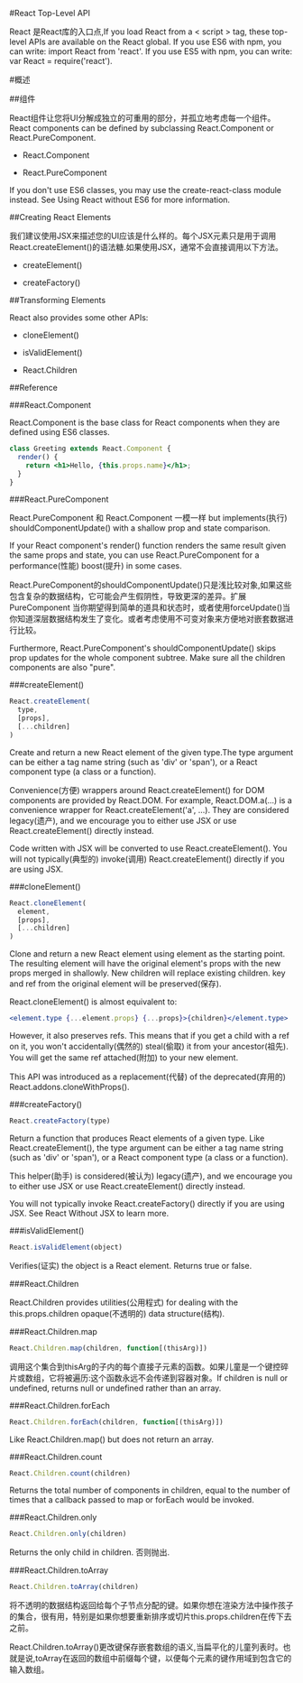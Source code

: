 #React Top-Level API

React 是React库的入口点,If you load React from a < script > tag, these top-level APIs are available on the React global. If you use ES6 with npm, you can write: import React from 'react'. If you use ES5 with npm, you can write: var React = require('react').

#概述

##组件

React组件让您将UI分解成独立的可重用的部分，并孤立地考虑每一个组件。React components can be defined by subclassing React.Component or React.PureComponent.

+ React.Component

+ React.PureComponent

If you don't use ES6 classes, you may use the create-react-class module instead. See Using React without ES6 for more information.

##Creating React Elements

我们建议使用JSX来描述您的UI应该是什么样的。每个JSX元素只是用于调用React.createElement()的语法糖.如果使用JSX，通常不会直接调用以下方法。

+ createElement()

+ createFactory()

##Transforming Elements

React also provides some other APIs:

+ cloneElement()

+ isValidElement()

+ React.Children

##Reference

###React.Component

React.Component is the base class for React components when they are defined using ES6 classes.
               
```jsx harmony
class Greeting extends React.Component {
  render() {
    return <h1>Hello, {this.props.name}</h1>;
  }
}
```

###React.PureComponent

React.PureComponent 和 React.Component 一模一样 but implements(执行) shouldComponentUpdate() with a shallow prop and state comparison.

If your React component's render() function renders the same result given the same props and state, you can use React.PureComponent for a performance(性能) boost(提升) in some cases.

React.PureComponent的shouldComponentUpdate()只是浅比较对象,如果这些包含复杂的数据结构，它可能会产生假阴性，导致更深的差异。扩展PureComponent 当你期望得到简单的道具和状态时，或者使用forceUpdate()当你知道深层数据结构发生了变化。或者考虑使用不可变对象来方便地对嵌套数据进行比较。

Furthermore, React.PureComponent's shouldComponentUpdate() skips prop updates for the whole component subtree. Make sure all the children components are also "pure".

###createElement()

```jsx harmony
React.createElement(
  type,
  [props],
  [...children]
)
```

Create and return a new React element of the given type.The type argument can be either a tag name string (such as 'div' or 'span'), or a React component type (a class or a function).

Convenience(方便) wrappers around React.createElement() for DOM components are provided by React.DOM. For example, React.DOM.a(...) is a convenience wrapper for React.createElement('a', ...). They are considered legacy(遗产), and we encourage you to either use JSX or use React.createElement() directly instead.

Code written with JSX will be converted to use React.createElement(). You will not typically(典型的) invoke(调用) React.createElement() directly if you are using JSX.

###cloneElement()

```jsx harmony
React.cloneElement(
  element,
  [props],
  [...children]
)
```

Clone and return a new React element using element as the starting point. The resulting element will have the original element's props with the new props merged in shallowly. New children will replace existing children. key and ref from the original element will be preserved(保存).

React.cloneElement() is almost equivalent to:

```jsx harmony
<element.type {...element.props} {...props}>{children}</element.type>
```

However, it also preserves refs. This means that if you get a child with a ref on it, you won't accidentally(偶然的) steal(偷取) it from your ancestor(祖先). You will get the same ref attached(附加) to your new element.

This API was introduced as a replacement(代替) of the deprecated(弃用的) React.addons.cloneWithProps().

###createFactory()

```jsx harmony
React.createFactory(type)
```

Return a function that produces React elements of a given type. Like React.createElement(), the type argument can be either a tag name string (such as 'div' or 'span'), or a React component type (a class or a function).

This helper(助手) is considered(被认为) legacy(遗产), and we encourage you to either use JSX or use React.createElement() directly instead.

You will not typically invoke React.createFactory() directly if you are using JSX. See React Without JSX to learn more.

###isValidElement()

```jsx harmony
React.isValidElement(object)
```

Verifies(证实) the object is a React element. Returns true or false.

###React.Children

React.Children provides utilities(公用程式) for dealing with the this.props.children opaque(不透明的) data structure(结构).

###React.Children.map

```jsx harmony
React.Children.map(children, function[(thisArg)])
```

调用这个集合到thisArg的子内的每个直接子元素的函数。如果儿童是一个键控碎片或数组，它将被遍历:这个函数永远不会传递到容器对象。If children is null or undefined, returns null or undefined rather than an array.

###React.Children.forEach

```jsx harmony
React.Children.forEach(children, function[(thisArg)])
```

Like React.Children.map() but does not return an array.

###React.Children.count

```jsx harmony
React.Children.count(children)
```

Returns the total number of components in children, equal to the number of times that a callback passed to map or forEach would be invoked.

###React.Children.only

```jsx harmony
React.Children.only(children)
```

Returns the only child in children. 否则抛出.

###React.Children.toArray

```jsx harmony
React.Children.toArray(children)
```

将不透明的数据结构返回给每个子节点分配的键。如果你想在渲染方法中操作孩子的集合，很有用，特别是如果你想要重新排序或切片this.props.children在传下去之前。

React.Children.toArray()更改键保存嵌套数组的语义,当扁平化的儿童列表时。也就是说,toArray在返回的数组中前缀每个键，以便每个元素的键作用域到包含它的输入数组。